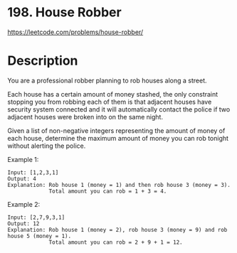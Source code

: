 # 198. House Robber

https://leetcode.com/problems/house-robber/

# Description

You are a professional robber planning to rob houses along a street. 

Each house has a certain amount of money stashed, the only constraint stopping you 
from robbing each of them is that adjacent houses have security system connected and 
it will automatically contact the police if two adjacent houses were broken into on 
the same night.

Given a list of non-negative integers representing the amount of money of each house, 
determine the maximum amount of money you can rob tonight without alerting the police.

Example 1:
```
Input: [1,2,3,1]
Output: 4
Explanation: Rob house 1 (money = 1) and then rob house 3 (money = 3).
             Total amount you can rob = 1 + 3 = 4.
```

Example 2:
```
Input: [2,7,9,3,1]
Output: 12
Explanation: Rob house 1 (money = 2), rob house 3 (money = 9) and rob house 5 (money = 1).
             Total amount you can rob = 2 + 9 + 1 = 12.
```
